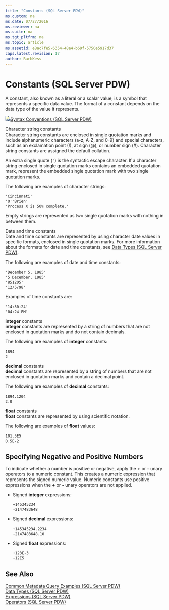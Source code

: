 ```yaml
---
title: "Constants (SQL Server PDW)"
ms.custom: na
ms.date: 07/27/2016
ms.reviewer: na
ms.suite: na
ms.tgt_pltfrm: na
ms.topic: article
ms.assetid: e8ac7fe5-6354-48a4-b69f-5750e5917d37
caps.latest.revision: 17
author: BarbKess
---
```

# Constants (SQL Server PDW)
A constant, also known as a literal or a scalar value, is a symbol that represents a specific data value. The format of a constant depends on the data type of the value it represents.  
  
![Topic link icon](../../mpp/sqlpdw/media/Topic_Link.gif "Topic_Link")[Syntax Conventions &#40;SQL Server PDW&#41;](../../mpp/sqlpdw/syntax-conventions-sql-server-pdw.md)  
  
Character string constants  
Character string constants are enclosed in single quotation marks and include alphanumeric characters (a-z, A-Z, and 0-9) and special characters, such as an exclamation point (!), at sign (@), or number sign (#). Character string constants are assigned the default collation.  
  
An extra single quote (`'`) is the syntactic escape character. If a character string enclosed in single quotation marks contains an embedded quotation mark, represent the embedded single quotation mark with two single quotation marks.  
  
The following are examples of character strings:  
  
```  
'Cincinnati'  
'O''Brien'  
'Process X is 50% complete.'  
```  
  
Empty strings are represented as two single quotation marks with nothing in between them.  
  
Date and time constants  
Date and time constants are represented by using character date values in specific formats, enclosed in single quotation marks. For more information about the formats for date and time constants, see [Data Types &#40;SQL Server PDW&#41;](../../mpp/sqlpdw/data-types-sql-server-pdw.md).  
  
The following are examples of date and time constants:  
  
```  
'December 5, 1985'  
'5 December, 1985'  
'851205'  
'12/5/98'  
```  
  
Examples of time constants are:  
  
```  
'14:30:24'  
'04:24 PM'  
```  
  
**integer** constants  
**integer** constants are represented by a string of numbers that are not enclosed in quotation marks and do not contain decimals.  
  
The following are examples of **integer** constants:  
  
```  
1894  
2  
```  
  
**decimal** constants  
**decimal** constants are represented by a string of numbers that are not enclosed in quotation marks and contain a decimal point.  
  
The following are examples of **decimal** constants:  
  
```  
1894.1204  
2.0  
```  
  
**float** constants  
**float** constants are represented by using scientific notation.  
  
The following are examples of **float** values:  
  
```  
101.5E5  
0.5E-2  
```  
  
## Specifying Negative and Positive Numbers  
To indicate whether a number is positive or negative, apply the **+** or **-** unary operators to a numeric constant. This creates a numeric expression that represents the signed numeric value. Numeric constants use positive expressions when the **+** or **-** unary operators are not applied.  
  
-   Signed **integer** expressions:  
  
    ```  
    +145345234  
    -2147483648  
    ```  
  
-   Signed **decimal** expressions:  
  
    ```  
    +145345234.2234  
    -2147483648.10  
    ```  
  
-   Signed **float** expressions:  
  
    ```  
    +123E-3  
    -12E5  
    ```  
  
## See Also  
[Common Metadata Query Examples &#40;SQL Server PDW&#41;](../../mpp/sqlpdw/common-metadata-query-examples-sql-server-pdw.md)  
[Data Types &#40;SQL Server PDW&#41;](../../mpp/sqlpdw/data-types-sql-server-pdw.md)  
[Expressions &#40;SQL Server PDW&#41;](../../mpp/sqlpdw/expressions-sql-server-pdw.md)  
[Operators &#40;SQL Server PDW&#41;](../../mpp/sqlpdw/operators-sql-server-pdw.md)  
  
